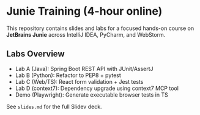 # Junie Training (4-hour online)

This repository contains slides and labs for a focused hands-on course on **JetBrains Junie** across IntelliJ IDEA, PyCharm, and WebStorm.

## Labs Overview
- Lab A (Java): Spring Boot REST API with JUnit/AssertJ
- Lab B (Python): Refactor to PEP8 + pytest
- Lab C (Web/TS): React form validation + Jest tests
- Lab D (context7): Dependency upgrade using context7 MCP tool
- Demo (Playwright): Generate executable browser tests in TS

See `slides.md` for the full Slidev deck.
